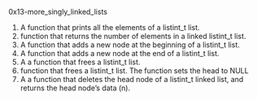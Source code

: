 0x13-more_singly_linked_lists

1. A function that prints all the elements of a listint_t list.
2. function that returns the number of elements in a linked listint_t list.
2. A function that adds a new node at the beginning of a listint_t list.
3. A function that adds a new node at the end of a listint_t list.
4. A  a function that frees a listint_t list.
6. function that frees a listint_t list. The function sets the head to NULL
7. A a function that deletes the head node of a listint_t linked list, and returns the head node’s data (n).
